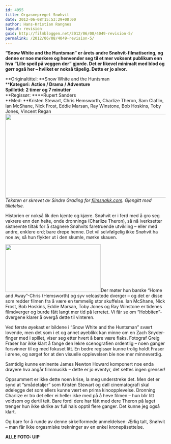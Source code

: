 ```yaml
---
id: 4055
title: Orgasmepreget Snøhvit
date: 2012-06-08T15:53:29+00:00
author: Hans-Kristian Rangnes
layout: revision
guid: http://filmbloggen.net/2012/06/08/4049-revision-5/
permalink: /2012/06/08/4049-revision-5/
---
```

**“Snow White and the Huntsman” er årets andre Snøhvit-filmatisering, og denne er noe mørkere og henvender seg til et mer voksent publikum enn hva “Lille speil på veggen der” gjorde. Det er likevel minimalt med blod og gørr også her – hvilket er nokså tåpelig. Dette er jo alvor.<!--more-->**

**Originaltittel: **Snow White and the Huntsman  
****Kategori:** **Action / Drama / Adventure**  
**Spilletid:** **2 timer og 7 minutter**  
**Regissør: ****Rupert Sanders  
**Med: **Kristen Stewart, Chris Hemsworth, Charlize Theron, Sam Claflin, Ian McShane, Nick Frost, Eddie Marsan, Ray Winstone, Bob Hoskins, Toby Jones, Vincent Regan  
<a href="http://filmbloggen.net/?attachment_id=4050" rel="attachment wp-att-4050"><img class="alignnone size-large wp-image-4050" src="http://filmbloggen.net/wp-content/uploads//2012/06/snow-white-620x263.jpg" alt="" width="620" height="263" /></a>  
_Teksten er skrevet av Sindre Grading for <a href="http://filmsnakk.com" target="_blank">filmsnakk.com</a>. Gjengitt med tillatelse._

Historien er nokså lik den kjente og kjære. Snøhvit er i ferd med å gro seg vakrere enn den heite, onde dronninga (Charlize Theron), så nå iverksetter sistnevnte tiltak for å stagnere Snøhvits faretruende utvikling – eller med andre, enklere ord; bare drepe henne. Det vil selvfølgelig ikke Snøhvit ha noe av, så hun flykter ut i den skumle, mørke skauen.

<div>
  <a href="http://myoscaropinion.files.wordpress.com/2012/06/11.jpg"><img class="alignright" src="http://myoscaropinion.files.wordpress.com/2012/06/11.jpg?w=300&h=150" alt="" width="300" height="150" /></a>Der møter hun barske “Home and Away”-Chris (Hemsworth) og syv velcastede dverger – og det er disse som redder filmen fra å være en temmelig stor skuffelse. Ian McShane, Nick Frost, Bob Hoskins, Eddie Marsan, Toby Jones og Ray Winstone er tidenes filmdverger og burde fått langt mer tid på lerretet. Vi får se om “Hobbiten”-dvergene klarer å overgå dette til vinteren.
</div>

Ved første øyekast er bildene i “Snow White and the Huntsman” svært lovende, men det som i et og annet øyeblikk kan minne om en Zach Snyder-finger med i spillet, viser seg etter hvert å bare være flaks. Fotograf Greig Fraser har ikke klart å fange den lekre scenografien ordentlig – noen ganger forsvinner til og med fokuset litt. En bedre regissør kunne trolig holdt Fraser i ørene, og sørget for at den visuelle opplevelsen ble noe mer minneverdig.

Samtidig kunne eminente James Newton Howard komponert noe enda drøyere hva angår filmmusikk – dette er jo eventyr, det settes ingen grenser!

Oppsummert er ikke dette noen krise, la meg understreke det. Men det er synd at “smådetaljer” som Kristen Stewart og døll cinematografi skal ødelegge det som ellers kunne vært en prima kinoopplevelse. Dronning Charlize er tro det eller ei heller ikke med på å heve filmen – hun blir litt voldsom og dertil teit. Bare fordi dere har fått med dere Theron på laget trenger hun ikke skrike av full hals opptil flere ganger. Det kunne jeg også klart.

Og bare for å runde av denne sirkelformede anmeldelsen: Ærlig talt, Snøhvit – man får ikke orgasmiske trekninger av en enkel kronepåsettelse.

**ALLE FOTO: UIP**